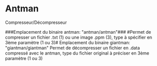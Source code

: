 # Antman
Compresseur/Décompresseur

###Emplacement du binaire antman: "antman/antman"###
#Permet de compresser un fichier .txt (1) ou une image .ppm (3), type à spécifier en 3ème paramètre (1 ou 3)#
Emplacement du binaire giantman: "giantman/giantman"
Permet de décompresser un fichier en .data compressé avec le antman, type du fichier original à préciser en 3ème paramètre (1 ou 3)
